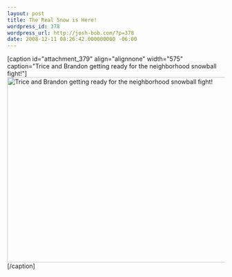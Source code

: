 ```yaml
---
layout: post
title: The Real Snow is Here!
wordpress_id: 378
wordpress_url: http://josh-bob.com/?p=378
date: 2008-12-11 08:26:42.000000000 -06:00
---
```

[caption id="attachment_379" align="alignnone" width="575" caption="Trice and Brandon getting ready for the neighborhood snowball fight!"]<img class="size-full wp-image-379" title="snow1" src="http://josh-bob.com/wp-content/uploads/2008/12/snow1.jpg" alt="Trice and Brandon getting ready for the neighborhood snowball fight!" width="575" height="429" />[/caption]
